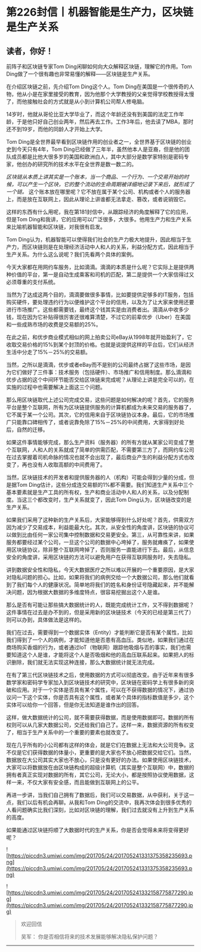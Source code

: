 # 第226封信丨机器智能是生产力，区块链是生产关系

## 读者，你好！

前阵子和区块链专家Tom Ding闲聊如何向大众解释区块链，理解它的作用。Tom Ding做了一个很有趣也非常易懂的解释——区块链是生产关系。

在介绍区块链之前，先介绍Tom Ding这个人。Tom Ding在美国是一个很传奇的人物，他从小是在家里接受的教育，因为他那个大学教授的父亲觉得学校教授得太慢了，而他接触社会的方式就是从小到计算机公司帮人修电脑。

14岁时，他就从哥伦比亚大学毕业了，而这个年龄还没有到美国的法定工作年龄，于是他只好自己创业两年，然后再去工作。工作3年后，他去读了MBA，那时还不到19岁，而他的同龄人才开始上大学。

Tom Ding是全世界最早看到区块链作用的创业者之一，全世界基于区块链的创业史到今天只有4年，Tom Ding已经做了三年半，虽然他本人是亚裔，但是他的团队成员都是比他大很多岁的美国和欧洲白人，其中大部分是数学家特别是密码专家，他创办的研究所的技术水平在全世界是数一数二的。

 *区块链从本质上讲其实是一个账本，当一个商品、一个行为、一个交易开始的时候，可以产生一个区块，它的整个流动的生命周期被详细地记录下来后，就形成了一个链。* 这个账本放在哪里呢？它不放在属于某个公司、机构或者个人的服务器上，而是放在互联网上，因此从理论上讲谁都无法拿走、篡改，或者说销毁它。

这样的东西有什么用呢，我在第181封信中，从跟踪经济的角度解释了它的应用，但是Tom Ding和我讲，它的应用可以广泛很多，大很多。他用生产力和生产关系来比喻机器智能和区块链，对我很有启发。

Tom Ding认为，机器智能可以使得我们社会的生产力极大地提升，因此相当于生产力，而区块链则是在处理经济活动中人和人的关系，利益分配方式，因此相当于生产关系。为什么这么说呢？我们先看两个具体的案例。

今天大家都在用网约车服务，比如滴滴。滴滴的本质是什么呢？它实际上是提供两种价值的平台，第一是自动生成乘客和司机的匹配，第二是提供一个大家信得过又必须尊重的支付系统。

当然为了达成这两个目的，滴滴要做很多事情，比如要提供足够多的IT服务，包括购买硬件，要处理违约行为以便维护这个平台的信用，以及为了让大家来使用还要进行市场推广。这些都需要钱，最终这个钱其实是由消费者出。滴滴从中收多少钱，现在因为它补贴得很厉害还很难算清楚，不过它的前辈优步（Uber）在美国和一些成熟市场的收费是交易额的25%。

在此之前，和优步商业模式相似的网上拍卖公司eBay从1998年就开始盈利了，它收取交易价格的15%到某个封顶的价格。也就是说提供这样的平台后，它们从经济生活中分走了15%－25%的交易额。

当然，之所以是滴滴，优步或者eBay而不是别的公司最终占据了这些市场，是因为它们做好了三件事：技术服务（包括硬件）、市场推广和信用制度。那么滴滴和优步占据的这个中间环节能否交给区块链来完成呢？从理论上讲是完全可以的，在实施的过程中也需要解决上面这三个问题。

那么用区块链取代上述公司完成交易，这些问题是如何解决的呢？首先，它的服务平台是整个互联网，所有为区块链提供服务的计算机都成为未来交易的服务器了，它不属于某一个公司。其次，它的信用来自于区块链协议本身。最后，它的市场推广只能靠口碑相传了，或者说靠免除了15%－25%的中间费用，大家得到好处后，自然的迁移。

如果这件事情能够完成，那么生产资料（服务器）的所有方就从某家公司变成了整个互联网，人和人的关系就成了简单的供需匹配，不需要第三方了，而网约车公司在过去掌握着司机命脉的情况也就不会出现了，最后商业产生的利益分配方式也改变了，再也没有人收取高额的中间费用了。

当然，区块链技术的开发者和提供服务器的人（机构）可能会得到少量的分成，但是据Tom Ding估计，这些分成连交易额的1%都不需要。我们知道生产关系中三个基本要素就是生产工具的所有权，生产和商业活动中人和人的关系，以及分配制度。当这三个都改变时，生产关系就变了，因此Tom Ding认为，区块链改变的是生产关系。

如果我们采用了这种新的生产关系后，大家能够得到什么好处呢？首先，供需双方因为减少了交易成本，利益能最大化。其次，从安全性的角度讲，区块链的协议可以做到比由任何一家公司集中控制数据和交易更安全。第三，从可靠性来讲，如果服务都要经过某个公司，一旦这个公司的数据中心垮掉了，服务就瘫痪了，如果使用区块链协议，除非整个互联网垮掉了，否则服务一直能进行下去。最后，从信息安全的角度讲，采用区块链的方法可以避免用户在获得互联网服务时，失去隐私。

讲到数据安全性和隐私，今天大数据医疗之所以难以开展的一个重要原因，是大家对隐私问题的担心。比如，如果将我们的病例交给一个大数据公司，那么他们就看到了我们每个人的健康状况。简单地将我们的姓名和身份证号隐藏起来，并不能解决问题，因为根据大数据的多维度特点，很容易挖掘出这个人是谁。

那么是否有可能让那些搞大数据统计的人，既能完成统计工作，又不得到数据呢？这件事情在过去是办不到的，但是采用新的区块链技术（今天的已经是第三代了）则可以办到，具体做法是这样的。

我们在过去，需要得到一个数据实体（Entity）才能判断它是否有某个属性，比如我们得到了一个人的病例，才能知道他是否患有高血压。类似地，如果我们通过在商场购买香烟的行为，或者通过IoT（物联网）跟踪他吸烟与否的事实，我们也需要知道这个人是谁，才能将这个人是否吸烟和他的高血压联系起来。如果把人的标识删除，我们就无法实现这种连接，那么大数据统计就无法完成。

在有了第三代区块链技术之后，使用数据的方式可以彻底改变。由于近年来有很多数学家和密码学专家加入到区块链技术的研究中，区块链在密码学上有很多新的突破和应用。对于一个实体是否具有某个属性，可以在不获得数据的情况下，通过协议问一下这个实体，你是否具有这个属性，或者某个具体的指标数值是多少，这个实体可以给你一个回答，但是你无法知道是谁作出的回答。

这样，做大数据统计的公司，就不需要获得数据，而是使用数据即可。数据的所有权则可以从几家大数据公司，交还给我们自己了。这样一来，数据资源的所有权变了，相当于生产关系中的一个重要的要素也就改变了。

现在几乎所有的小公司都有这样的体会，就是它们在数据上无法和大公司竞争。这不仅是它们获得数据的体量小，更重要的是大家也不放心把数据交给它们。当然，数据放在大公司其实大家也不放心，只是没有更好的办法。如果使用区块链技术，大家可以将数据放在由区块链构成的超级计算机（其实是整个互联网）中，数据的拥有者真正实现对数据的所有，其它公司，无论大小，都是按照协议使用数据，这样一来，不仅大家有安全感，而且能做到互联网上的公平。

再进一步讲，当我们自己拥有了数据后，我们可以交易数据，从中获利，关于这一点，我们以后有机会再聊。从我和Tom Ding的交流中，我再次体会到很多优秀的人看问题确实比我们深刻，比如对区块链的理解，我们过去就没有上升到生产关系的高度。

如果能通过区块链捋顺了大数据时代的生产关系，你是否会觉得未来将变得更好呢？

![https://piccdn3.umiwi.com/img/201705/24/201705241331375358235693.png](https://piccdn3.umiwi.com/img/201705/24/201705241331375358235693.png)

![https://piccdn3.umiwi.com/img/201705/24/201705241332158775877290.jpg](https://piccdn3.umiwi.com/img/201705/24/201705241332158775877290.jpg)

> 欢迎回信
> 
> 吴军： 你是否相信将来的技术发展能够解决隐私保护问题？

---
